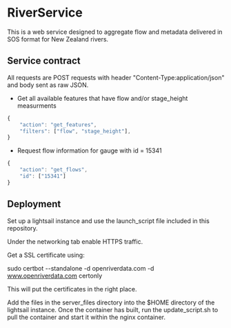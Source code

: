 # RiverService
This is a web service designed to aggregate flow and metadata delivered in SOS format for New Zealand rivers.

## Service contract

All requests are POST requests with header "Content-Type:application/json" and body sent as raw JSON.

* Get all available features that have flow and/or stage_height measurments

```javascript
{
	"action": "get_features",
	"filters": ["flow", "stage_height"],
}
```

* Request flow information for gauge with id = 15341

```javascript
{
    "action": "get_flows",
    "id": ["15341"]
}
```
## Deployment

Set up a lightsail instance and use the launch_script file included in this repository.

Under the networking tab enable HTTPS traffic.

Get a SSL certificate using:

sudo certbot --standalone -d openriverdata.com -d www.openriverdata.com certonly

This will put the certificates in the right place.

Add the files in the server_files directory into the $HOME directory of the lightsail instance.  Once the container has built, run the update_script.sh to pull the container and start it within the nginx container.
